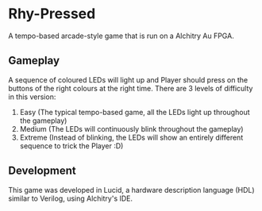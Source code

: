 # Rhy-Pressed
A tempo-based arcade-style game that is run on a Alchitry Au FPGA.

## Gameplay
A sequence of coloured LEDs will light up and Player should press on the buttons of the right colours at the right time.
There are 3 levels of difficulty in this version:
1. Easy (The typical tempo-based game, all the LEDs light up throughout the gameplay)
2. Medium (The LEDs will continuously blink throughout the gameplay)
3. Extreme (Instead of blinking, the LEDs will show an entirely different sequence to trick the Player :D)

## Development
This game was developed in Lucid, a hardware description language (HDL) similar to Verilog, using Alchitry's IDE.
